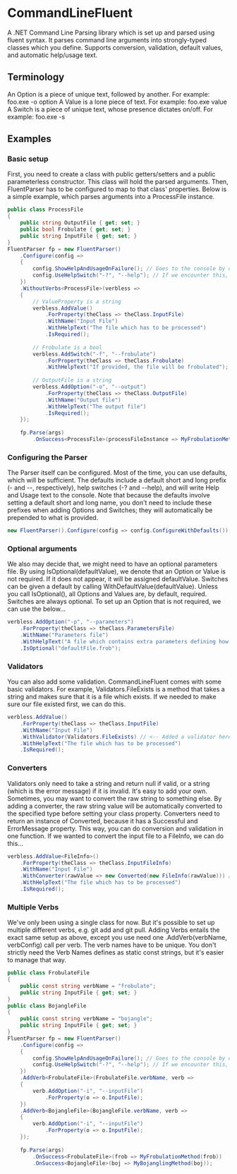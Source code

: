 # CommandLineFluent
A .NET Command Line Parsing library which is set up and parsed using fluent syntax. It parses command line arguments into strongly-typed classes which you define. Supports conversion, validation, default values, and automatic help/usage text.

## Terminology

An Option is a piece of unique text, followed by another. For example: foo.exe -o option
A Value is a lone piece of text. For example: foo.exe value
A Switch is a piece of unique text, whose presence dictates on/off. For example: foo.exe -s


## Examples
### Basic setup

First, you need to create a class with public getters/setters and a public parameterless constructor. This class will hold the parsed arguments.
Then, FluentParser has to be configured to map to that class' properties. Below is a simple example, which parses arguments into a ProcessFile instance.

```csharp
public class ProcessFile
{
	public string OutputFile { get; set; }
	public bool Frobulate { get; set; }
	public string InputFile { get; set; }
}
FluentParser fp = new FluentParser()
	.Configure(config =>
	{
		config.ShowHelpAndUsageOnFailure(); // Goes to the console by default
		config.UseHelpSwitch("-?", "--help"); // If we encounter this, we'll immediately stop and write out some help
	})
	.WithoutVerbs<ProcessFile>(verbless =>
	{
		// ValueProperty is a string
		verbless.AddValue()
			.ForProperty(theClass => theClass.InputFile)
			.WithName("Input File")
			.WithHelpText("The file which has to be processed")
			.IsRequired();
		
		// Frobulate is a bool
		verbless.AddSwitch("-f", "--frobulate")
			.ForProperty(theClass => theClass.Frobulate)
			.WithHelpText("If provided, the file will be frobulated");
		
		// OutputFile is a string
		verbless.AddOption("-o", "--output")
			.ForProperty(theClass => theClass.OutputFile)
			.WithName("Output file")
			.WithHelpText("The output file")
			.IsRequired();
	});
	
	fp.Parse(args)
		.OnSuccess<ProcessFile>(processFileInstance => MyFrobulationMethod(processFileInstance));
```

### Configuring the Parser

The Parser itself can be configured. Most of the time, you can use defaults, which will be sufficient. The defaults include a default short and long prefix (- and --, respectively), help switches (-? and --help), and will write Help and Usage text to the console.
Note that because the defaults involve setting a default short and long name, you don't need to include these prefixes when adding Options and Switches; they will automatically be prepended to what is provided.

```csharp
new FluentParser().Configure(config => config.ConfigureWithDefaults());
```


### Optional arguments
We also may decide that, we might need to have an optional parameters file.
By using IsOptional(defaultValue), we denote that an Option or Value is not required. If it does not appear, it will be assigned defaultValue. Switches can be given a default by calling WithDefaultValue(defaultValue).
Unless you call IsOptional(), all Options and Values are, by default, required. Switches are always optional.
To set up an Option that is not required, we can use the below...

```csharp
verbless.AddOption("-p", "--parameters")
	.ForProperty(theClass => theClass.ParametersFile)
	.WithName("Parameters file")
	.WithHelpText("A file which contains extra parameters defining how to frobulate the file")
	.IsOptional("defaultFile.frob");
```

### Validators

You can also add some validation. CommandLineFluent comes with some basic validators. For example, Validators.FileExists is a method that takes a string and makes sure that it is a file which exists. If we needed to make sure our file existed first, we can do this.

```csharp
verbless.AddValue()
	.ForProperty(theClass => theClass.InputFile)
	.WithName("Input File")
	.WithValidator(Validators.FileExists) // <-- Added a validator here
	.WithHelpText("The file which has to be processed")
	.IsRequired();
```

### Converters

Validators only need to take a string and return null if valid, or a string (which is the error message) if it is invalid. It's easy to add your own.
Sometimes, you may want to convert the raw string to something else. By adding a converter, the raw string value will be automatically converted to the specified type before setting your class property.
Converters need to return an instance of Converted<T>, because it has a Successful and ErrorMessage property. This way, you can do conversion and validation in one function.
If we wanted to convert the input file to a FileInfo, we can do this...

```csharp
verbless.AddValue<FileInfo>()
	.ForProperty(theClass => theClass.InputFileInfo)
	.WithName("Input File")
	.WithConverter(rawValue => new Converted(new FileInfo(rawValue))) // <-- Added a converter here
	.WithHelpText("The file which has to be processed")
	.IsRequired();
```

### Multiple Verbs

We've only been using a single class for now. But it's possible to set up multiple different verbs, e.g. git add and git pull. Adding Verbs entails the exact same setup as above, except you use need one .AddVerb<VerbClass>(verbName, verbConfig) call per verb. The verb names have to be unique.
You don't strictly need the Verb Names defines as static const strings, but it's easier to manage that way.

```csharp
public class FrobulateFile
{
	public const string verbName = "frobulate";
	public string InputFile { get; set; }
}
public class BojangleFile
{
	public const string verbName = "bojangle";
	public string InputFile { get; set; }
}
FluentParser fp = new FluentParser()
	.Configure(config =>
	{
		config.ShowHelpAndUsageOnFailure(); // Goes to the console by default
		config.UseHelpSwitch("-?", "--help"); // If we encounter this, we'll immediately stop and write out some help
	})
	.AddVerb<FrobulateFile>(FrobulateFile.verbName, verb =>
	{
		verb.AddOption("-i", "--inputFile")
			.ForProperty(o => o.InputFile);
	})
	.AddVerb<BojangleFile>(BojangleFile.verbName, verb =>
	{
		verb.AddOption("-i", "--inputFile")
			.ForProperty(o => o.InputFile);
	});
	
	fp.Parse(args)
		.OnSuccess<FrobulateFile>(frob => MyFrobulationMethod(frob))
		.OnSuccess<BojangleFile>(boj => MyBojanglingMethod(boj));
```